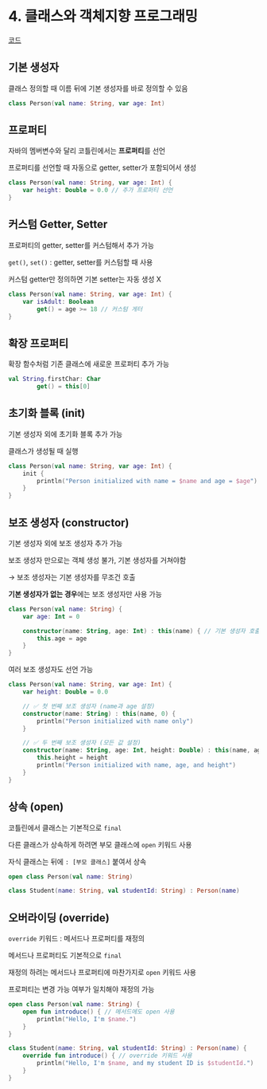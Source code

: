 # 4. 클래스와 객체지향 프로그래밍
[코드](https://github.com/dyun23/Kotlin-Basic/blob/master/4.class/src/Class.kt)

## 기본 생성자

클래스 정의할 때 이름 뒤에 기본 생성자를 바로 정의할 수 있음

```kotlin
class Person(val name: String, var age: Int)
```

## 프로퍼티

자바의 멤버변수와 달리 코틀린에서는 **프로퍼티**를 선언

프로퍼티를 선언할 때 자동으로 getter, setter가 포함되어서 생성

```kotlin
class Person(val name: String, var age: Int) {
    var height: Double = 0.0 // 추가 프로퍼티 선언
}
```

## 커스텀 Getter, Setter

프로퍼티의 getter, setter를 커스텀해서 추가 가능

`get()`, `set()` : getter, setter를 커스텀할 때 사용

커스텀 getter만 정의하면 기본 setter는 자동 생성 X

```kotlin
class Person(val name: String, var age: Int) {
    var isAdult: Boolean
        get() = age >= 18 // 커스텀 게터
}
```

## 확장 프로퍼티

확장 함수처럼 기존 클래스에 새로운 프로퍼티 추가 가능

```kotlin
val String.firstChar: Char
		get() = this[0]
```

## 초기화 블록 (init)

기본 생성자 외에 초기화 블록 추가 가능

클래스가 생성될 때 실행

```kotlin
class Person(val name: String, var age: Int) {
    init {
        println("Person initialized with name = $name and age = $age")
    }
}
```

## 보조 생성자 (constructor)

기본 생성자 외에 보조 생성자 추가 가능

보조 생성자 만으로는 객체 생성 불가, 기본 생성자를 거쳐야함

→ 보조 생성자는 기본 생성자를 무조건 호출

**기본 생성자가 없는 경우**에는 보조 생성자만 사용 가능

```kotlin
class Person(val name: String) {
    var age: Int = 0

    constructor(name: String, age: Int) : this(name) { // 기본 생성자 호출
        this.age = age
    }
}
```

여러 보조 생성자도 선언 가능

```kotlin
class Person(val name: String, var age: Int) {
    var height: Double = 0.0

    // ✅ 첫 번째 보조 생성자 (name과 age 설정)
    constructor(name: String) : this(name, 0) {
        println("Person initialized with name only")
    }

    // ✅ 두 번째 보조 생성자 (모든 값 설정)
    constructor(name: String, age: Int, height: Double) : this(name, age) {
        this.height = height
        println("Person initialized with name, age, and height")
    }
}
```

## 상속 (open)

코틀린에서 클래스는 기본적으로 `final`

다른 클래스가 상속하게 하려면 부모 클래스에 `open` 키워드 사용

자식 클래스는 뒤에 `: [부모 클래스]` 붙여서 상속

```kotlin
open class Person(val name: String)

class Student(name: String, val studentId: String) : Person(name)
```

## 오버라이딩 (override)

`override` 키워드 : 메서드나 프로퍼티를 재정의

메서드나 프로퍼티도 기본적으로 `final`

재정의 하려는 메서드나 프로퍼티에 마찬가지로 `open` 키워드 사용

프로퍼티는 변경 가능 여부가 일치해야 재정의 가능

```kotlin
open class Person(val name: String) {
    open fun introduce() { // 메서드에도 open 사용
        println("Hello, I'm $name.")
    }
}

class Student(name: String, val studentId: String) : Person(name) {
    override fun introduce() { // override 키워드 사용
        println("Hello, I'm $name, and my student ID is $studentId.")
    }
}
```